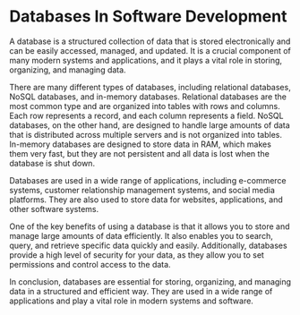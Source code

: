 # Databases In Software Development

A database is a structured collection of data that is stored electronically and can be easily accessed, managed, and updated. It is a crucial component of many modern systems and applications, and it plays a vital role in storing, organizing, and managing data.

There are many different types of databases, including relational databases, NoSQL databases, and in-memory databases. Relational databases are the most common type and are organized into tables with rows and columns. Each row represents a record, and each column represents a field. NoSQL databases, on the other hand, are designed to handle large amounts of data that is distributed across multiple servers and is not organized into tables. In-memory databases are designed to store data in RAM, which makes them very fast, but they are not persistent and all data is lost when the database is shut down.

Databases are used in a wide range of applications, including e-commerce systems, customer relationship management systems, and social media platforms. They are also used to store data for websites, applications, and other software systems.

One of the key benefits of using a database is that it allows you to store and manage large amounts of data efficiently. It also enables you to search, query, and retrieve specific data quickly and easily. Additionally, databases provide a high level of security for your data, as they allow you to set permissions and control access to the data.

In conclusion, databases are essential for storing, organizing, and managing data in a structured and efficient way. They are used in a wide range of applications and play a vital role in modern systems and software.
